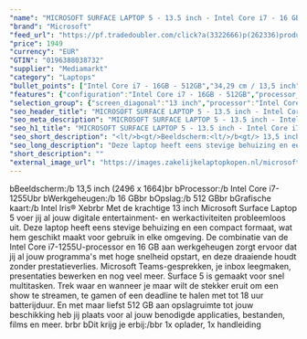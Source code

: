 ```yaml
---
"name": "MICROSOFT SURFACE LAPTOP 5 - 13.5 inch - Intel Core i7 - 16 GB - 512 GB"
"brand": "Microsoft"
"feed_url": "https://pf.tradedoubler.com/click?a(3322666)p(262336)product(50617-1739105)ttid(3)url(https%3A%2F%2Fwww.mediamarkt.nl%2Fnl%2Fproduct%2F_microsoft-surface-laptop-5-zwart-i7-16gb-512gb-1739105.html%3Futm_source%3Dtradedoubler%26utm_medium%3Daff-comparison%26utm_term%3D1739105)"
"price": 1949
"currency": "EUR"
"GTIN": "0196388038732"
"supplier": "Mediamarkt"
"category": "Laptops"
"bullet_points": ["Intel Core i7 - 16GB - 512GB","34,29 cm / 13,5 inch","QHD - 34,29 cm / 13,5 inch","SSD , 512 GB","USB-C, Surface Connect, Surface Connect+, hoofdtelefoon/microfoon combo","27.6 cm x 1.5 cm x 45.3 cm /"]
"features": {"configuration":"Intel Core i7 - 16GB - 512GB","processor_speed_with_turbo":"4.7 GHz","color":"Zwart","additional_update_information":"Voor zover op de afbeeldingen apps worden getoond, geldt dat MediaMarkt niet kan garanderen dat de apps tijdens de volledige levensduur van het product goed zullen blijven functioneren. Dit hangt af van het beleid van de fabrikant.","processor":"Intel Core i7-1255U","update_policy":"Uw garantiedekking omvat mechanisch defect, geavanceerde omruilservice, technische ondersteuning (90 dagen software en één jaar hardware telefonische ondersteuning) en vooruitbetaalde retourzending.","image_ratio":"3:2","bluetooth":"Ja","scope_of_delivery":"1x oplader, 1x handleiding","panel_type":"IPS (In-Plane Switching)","manufacturer_supported_software_updates":"Onbekend","battery_life":"19 uur","processor_clock_rate":"1.7 GHz","hard_disk_1":"SSD , 512 GB","touchscreen":"Ja","integrated_mike":"Ja","product_introduction_date":"2021-10-05","speakers":"Ja","weight":"1,27 kg","convertibility":"Vast scherm","model_year":"2021","shipping_costs":"0.00","memory_size":"16 GB","resolution":"2496 x 1664","product_height":"1,5 cm","number_of_processor_cores":"10","processor_brand":"Intel®","ram_configuration":"1x 16 GB","delivery_time":"1","bluetooth_version":"5.1","product_type":"Laptop","capacity_of_1_hard_disk":"512 GB","type_of_1_hard_disk":"SSD","charge_time_from_manufacturer":"2 uur","ram_type":"DDR5","screen_diagonal_cm":"34,29 cm","dimensions_weight":"27.6 cm x 1.5 cm x 45.3 cm /","front_camera":"Ja","integrated_webcam":"Ja","total_storage_space_in_gb":"512 GB","wlan":"Ja","processor_model":"Core™ i7","image_quality":"QHD","previous_price":"","product_depth":"45,3 cm","manufacturer_guarantee":"1 jaar","height":"1,5 cm","screen_diagonal_inches":"13.5 inch","product_manufacturer":"MICROSOFT","connections":"USB-C, Surface Connect, Surface Connect+, hoofdtelefoon/microfoon combo","short_description":"\"13.0 inch   •  • 16GB • 512GB SSD •  Intel Iris Xe Graphics ( )\"","product_width":"27,6 cm","card_reader":"Ja","wlan_standards":"Wireless A (Wifi 2), Wireless AC (Wifi 5), Wireless AX (Wifi 6), Wireless B (Wifi 1), Wireless G (Wifi 3), Wireless N (Wifi 4)","screen_diagonal_cm_inch":"34,29 cm / 13,5 inch","depth":"45,3 cm","total_storage_space":"512 GB","operating_system":"Windows"}
"selection_group": {"screen_diagonal":"13 inch","processor":"Intel Core i7","changed_price_past_3_days":false,"product_family":"Surface Laptop 5"}
"seo_header_title": "MICROSOFT SURFACE LAPTOP 5 - 13.5 inch - Intel Core i7 - 16 GB - 512 GB"
"seo_meta_description": "MICROSOFT SURFACE LAPTOP 5 - 13.5 inch - Intel Core i7 - 16 GB - 512 GB"
"seo_h1_title": "MICROSOFT SURFACE LAPTOP 5 - 13.5 inch - Intel Core i7 - 16 GB - 512 GB"
"seo_short_description": "<lt/>b<gt/>Beeldscherm:<lt/>/b<gt/> 13,5 inch (2496 x 1664)<lt/>br<gt/> <lt/>b<gt/>Processor:<lt/>/b<gt/> Intel Core i7-1255U<lt/>br<gt/> <lt/>b<gt/>Werkgeheugen:<lt/>/b<gt/> 16 GB<lt/>br<gt/> <lt/>b<gt/>Opslag:<lt/>/b<gt/> 512 GB<lt/>br<gt/> <lt/>b<gt/>Grafische kaart:<lt/>/b<gt/> Intel Iris® Xe<lt/>br<gt/><lt/>br<gt/> Met de krachtige 13 inch Microsoft Surface Laptop 5 voer jij al jouw digitale entertainment- en werkactiviteiten probleemloos uit."
"seo_long_description": "Deze laptop heeft eens stevige behuizing en een compact formaat, wat hem geschikt maakt voor gebruik in elke omgeving. De combinatie van de Intel Core i7-1255U-processor en 16 GB aan werkgeheugen zorgt ervoor dat jij al jouw programma's met hoge snelheid opstart, en deze draaiende houdt zonder prestatieverlies. Microsoft Teams-gesprekken, je inbox leegmaken, presentaties bewerken en nog veel meer. Surface 5 is gemaakt voor snel multitasken. Trek waar en wanneer je maar wilt de stekker eruit om een show te streamen, te gamen of een deadline te halen met tot 18 uur batterijduur. En met maar liefst 512 GB aan opslagruimte tot jouw beschikking heb jij plaats voor al jouw benodigde applicaties, bestanden, films en meer. <lt/>br<gt/><lt/>br<gt/> <lt/>b<gt/>Dit krijg je erbij:<lt/>/b<gt/><lt/>br<gt/> 1x oplader, 1x handleiding"
"short_description": ""
"external_image_url": "https://images.zakelijkelaptopkopen.nl/microsoft-surface-laptop-5-zwart-i7-16gb-512gb-1739105.webp"
---
```


<lt/>b<gt/>Beeldscherm:<lt/>/b<gt/> 13,5 inch (2496 x 1664)<lt/>br<gt/> <lt/>b<gt/>Processor:<lt/>/b<gt/> Intel Core i7-1255U<lt/>br<gt/> <lt/>b<gt/>Werkgeheugen:<lt/>/b<gt/> 16 GB<lt/>br<gt/> <lt/>b<gt/>Opslag:<lt/>/b<gt/> 512 GB<lt/>br<gt/> <lt/>b<gt/>Grafische kaart:<lt/>/b<gt/> Intel Iris® Xe<lt/>br<gt/><lt/>br<gt/> Met de krachtige 13 inch Microsoft Surface Laptop 5 voer jij al jouw digitale entertainment- en werkactiviteiten probleemloos uit. Deze laptop heeft eens stevige behuizing en een compact formaat, wat hem geschikt maakt voor gebruik in elke omgeving. De combinatie van de Intel Core i7-1255U-processor en 16 GB aan werkgeheugen zorgt ervoor dat jij al jouw programma's met hoge snelheid opstart, en deze draaiende houdt zonder prestatieverlies. Microsoft Teams-gesprekken, je inbox leegmaken, presentaties bewerken en nog veel meer. Surface 5 is gemaakt voor snel multitasken. Trek waar en wanneer je maar wilt de stekker eruit om een show te streamen, te gamen of een deadline te halen met tot 18 uur batterijduur. En met maar liefst 512 GB aan opslagruimte tot jouw beschikking heb jij plaats voor al jouw benodigde applicaties, bestanden, films en meer. <lt/>br<gt/><lt/>br<gt/> <lt/>b<gt/>Dit krijg je erbij:<lt/>/b<gt/><lt/>br<gt/> 1x oplader, 1x handleiding